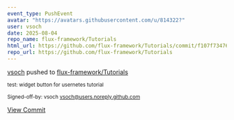 ```yaml
---
event_type: PushEvent
avatar: "https://avatars.githubusercontent.com/u/814322?"
user: vsoch
date: 2025-08-04
repo_name: flux-framework/Tutorials
html_url: https://github.com/flux-framework/Tutorials/commit/f107f7347632a49850d7799c1a45496464728eec
repo_url: https://github.com/flux-framework/Tutorials
---
```


<a href='https://github.com/vsoch' target='_blank'>vsoch</a> pushed to <a href='https://github.com/flux-framework/Tutorials' target='_blank'>flux-framework/Tutorials</a>

<small>test: widget button for usernetes tutorial

Signed-off-by: vsoch <vsoch@users.noreply.github.com></small>

<a href='https://github.com/flux-framework/Tutorials/commit/f107f7347632a49850d7799c1a45496464728eec' target='_blank'>View Commit</a>